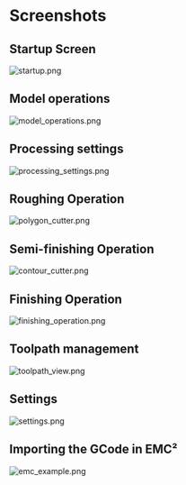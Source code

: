 Screenshots
===========

Startup Screen
--------------

![](startup.png "startup.png")

Model operations
----------------

![](model_operations.png "model_operations.png")

Processing settings
-------------------

![](processing_settings.png "processing_settings.png")

Roughing Operation
------------------

![](polygon_cutter.png "polygon_cutter.png")

Semi-finishing Operation
------------------------

![](contour_cutter.png "contour_cutter.png")

Finishing Operation
-------------------

![](finishing_operation.png "finishing_operation.png")

Toolpath management
-------------------

![](toolpath_view.png "toolpath_view.png")

Settings
--------

![](settings.png "settings.png")

Importing the GCode in EMC²
---------------------------

![](emc_example.png "emc_example.png")
